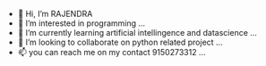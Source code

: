 - 👋 Hi, I’m RAJENDRA
- 👀 I’m interested in programming  ...
- 🌱 I’m currently learning artificial intellingence and datascience ...
- 💞️ I’m looking to collaborate on python related project ...
- 📫 you can reach me on my contact 9150273312 ...

<!---
rajendragokhale18/rajendragokhale18 is a ✨ special ✨ repository because its `README.md` (this file) appears on your GitHub profile.
You can click the Preview link to take a look at your changes.
--->
